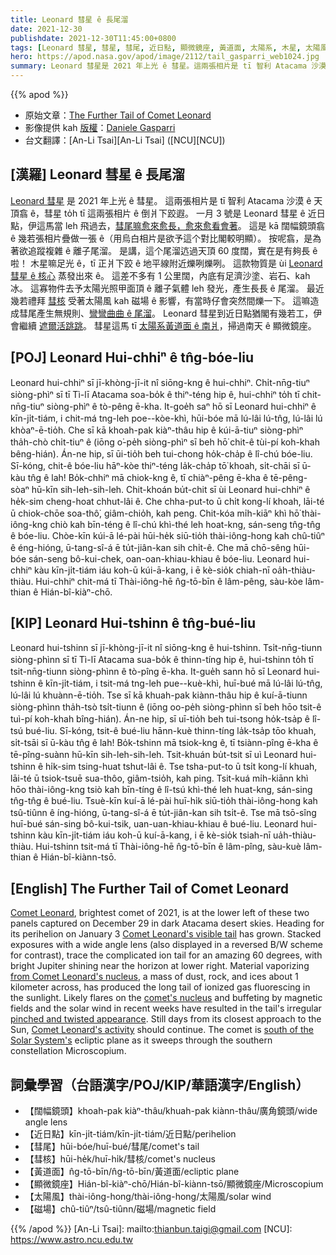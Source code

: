 ```yaml
---
title: Leonard 彗星 ê 長尾溜
date: 2021-12-30
publishdate: 2021-12-30T11:45:00+0800
tags: [Leonard 彗星, 彗星, 彗尾, 近日點, 顯微鏡座, 黃道面, 太陽系, 木星, 太陽風, 磁場]
hero: https://apod.nasa.gov/apod/image/2112/tail_gasparri_web1024.jpg
summary: Leonard 彗星是 2021 年上光 ê 彗星。這兩張相片是 tī 智利 Atacama 沙漠 ê 天頂翕 ê，彗星 to̍h tī 這兩張相片 ê 倒爿下跤遐。
---
```


{{% apod %}}

- 原始文章：[The Further Tail of Comet Leonard](https://apod.nasa.gov/apod/ap211230.html)
- 影像提供 kah [版權][copyright]：[Daniele Gasparri](https://www.danielegasparri.com/en/pagina-iniziale-english/)
- 台文翻譯：[An-Li Tsai][An-Li Tsai] ([NCU][NCU])

## [漢羅] Leonard 彗星 ê 長尾溜
[Leonard 彗星][Comet Leonard t] 是 2021 年上光 ê 彗星。
這兩張相片是 tī 智利 Atacama 沙漠 ê 天頂翕 ê，彗星 to̍h tī 這兩張相片 ê 倒爿下跤遐。
一月 3 號是 Leonard 彗星 ê 近日點，伊這馬當 leh 飛過去，[彗尾嘛愈來愈長，愈來愈看會著][Comet Leonard's visible tail]。
這是 kā 闊幅鏡頭翕 ê 幾若張相片疊做一張 ê（用烏白相片是欲予這个對比閣較明顯）。
按呢翕，是為著欲追蹤複雜 ê 離子尾溜。
是講，這个尾溜迒過天頂 60 度闊，實在是有夠長 ê 啦！
木星嘛足光 ê，tī 正爿下跤 ê 地平線附近爍咧爍咧。
這款物質是 ùi [Leonard 彗星 ê 核心][from Comet Leonard's nucleus] 蒸發出來 ê。
這差不多有 1 公里闊，內底有足濟沙塗、岩石、kah 冰。
這寡物件去予太陽光照甲面頂 ê 離子氣體 leh 發光，產生長長 ê 尾溜。
最近幾若禮拜 [彗核][comet's nucleus] 受著太陽風 kah 磁場 ê 影響，有當時仔會突然間爍一下。
這嘛造成彗尾產生無規則、[彎彎曲曲 ê 尾溜][pinched and twisted appearance]。
Leonard 彗星到近日點猶閣有幾若工，伊會繼續 [遮爾活跳跳][Comet Leonard's activity]。
彗星這馬 tī [太陽系黃道面 ê 南爿][south of the Solar System's]，掃過南天 ê 顯微鏡座。

## [POJ] Leonard Hui-chhiⁿ ê tn̂g-bóe-liu
Leonard hui-chhiⁿ sī jī-khòng-jī-it nî siōng-kng ê hui-chhiⁿ.
Chi̍t-nn̄g-tiuⁿ siòng-phìⁿ sī tī Tì-lī Atacama soa-bo̍k ê thiⁿ-téng hip ê, hui-chhiⁿ to̍h tī chit-nn̄g-tiuⁿ siòng-phìⁿ ê tò-pêng ē-kha.
It-goe̍h saⁿ hō sī Leonard hui-chhiⁿ ê kīn-ji̍t-tiám, i chit-má tng-leh poe--kòe-khì, hūi-bóe mā lú-lâi lú-tn̂g, lú-lâi lú khòaⁿ-ē-tio̍h.
Che sī kā khoah-pak kiàⁿ-thâu hip ê kúi-ā-tiuⁿ siòng-phìⁿ tha̍h-chò chi̍t-tiuⁿ ê (iōng o͘-pe̍h siòng-phìⁿ sī beh hō͘ chit-ê tùi-pí koh-khah bêng-hián).
Án-ne hip, sī ūi-tio̍h beh tui-chong ho̍k-cha̍p ê lî-chú bóe-liu.
Sī-kóng, chit-ê bóe-liu hāⁿ-kòe thiⁿ-téng la̍k-cha̍p tō͘ khoah, si̍t-chāi sī ū-kàu tn̂g ê lah!
Bo̍k-chhiⁿ mā chiok-kng ê, tī chiàⁿ-pêng ē-kha ê tē-pêng-sòaⁿ hū-kīn sih-leh-sih-leh.
Chit-khoán bu̍t-chit sī ùi Leonard hui-chhiⁿ ê he̍k-sim cheng-hoat chhut-lâi ê.
Che chha-put-to ū chi̍t kong-lí khoah, lāi-té ū chiok-chōe soa-thô͘, giâm-chio̍h, kah peng.
Chit-kóa mi̍h-kiāⁿ khì hō͘ thài-iông-kng chiò kah bīn-téng ê lî-chú khì-thé leh hoat-kng, sán-seng tn̂g-tn̂g ê bóe-liu.
Chòe-kīn kúi-ā lé-pài hūi-he̍k siū-tio̍h thài-iông-hong kah chû-tiûⁿ ê éng-hióng, ū-tang-sî-á ē tu̍t-jiân-kan sih chi̍t-ê.
Che mā chō-sêng hūi-bóe sán-seng bô-kui-chek, oan-oan-khiau-khiau ê bóe-liu.
Leonard hui-chhiⁿ kàu kīn-ji̍t-tiám iáu koh-ū kúi-ā-kang, i ē kè-sio̍k chiah-nī oa̍h-thiàu-thiàu.
Hui-chhiⁿ chit-má tī Thài-iông-hē n̂g-tō-bīn ê lâm-pêng, sàu-kòe lâm-thian ê Hián-bî-kiàⁿ-chō.

## [KIP] Leonard Hui-tshinn ê tn̂g-bué-liu
Leonard hui-tshinn sī jī-khòng-jī-it nî siōng-kng ê hui-tshinn.
Tsi̍t-nn̄g-tiunn siòng-phìnn sī tī Tì-lī Atacama sua-bo̍k ê thinn-tíng hip ê, hui-tshinn to̍h tī tsit-nn̄g-tiunn siòng-phìnn ê tò-pîng ē-kha.
It-gue̍h sann hō sī Leonard hui-tshinn ê kīn-ji̍t-tiám, i tsit-má tng-leh pue--kuè-khì, huī-bué mā lú-lâi lú-tn̂g, lú-lâi lú khuànn-ē-tio̍h.
Tse sī kā khuah-pak kiànn-thâu hip ê kuí-ā-tiunn siòng-phìnn tha̍h-tsò tsi̍t-tiunn ê (iōng oo-pe̍h siòng-phìnn sī beh hōo tsit-ê tuì-pí koh-khah bîng-hián).
Án-ne hip, sī uī-tio̍h beh tui-tsong ho̍k-tsa̍p ê lî-tsú bué-liu.
Sī-kóng, tsit-ê bué-liu hānn-kuè thinn-tíng la̍k-tsa̍p tōo khuah, si̍t-tsāi sī ū-kàu tn̂g ê lah!
Bo̍k-tshinn mā tsiok-kng ê, tī tsiànn-pîng ē-kha ê tē-pîng-suànn hū-kīn sih-leh-sih-leh.
Tsit-khuán bu̍t-tsit sī uì Leonard hui-tshinn ê hi̍k-sim tsing-huat tshut-lâi ê.
Tse tsha-put-to ū tsi̍t kong-lí khuah, lāi-té ū tsiok-tsuē sua-thôo, giâm-tsio̍h, kah ping.
Tsit-kuá mi̍h-kiānn khì hōo thài-iông-kng tsiò kah bīn-tíng ê lî-tsú khì-thé leh huat-kng, sán-sing tn̂g-tn̂g ê bué-liu.
Tsuè-kīn kuí-ā lé-pài huī-hi̍k siū-tio̍h thài-iông-hong kah tsû-tiûnn ê íng-hióng, ū-tang-sî-á ē tu̍t-jiân-kan sih tsi̍t-ê.
Tse mā tsō-sîng huī-bué sán-sing bô-kui-tsik, uan-uan-khiau-khiau ê bué-liu.
Leonard hui-tshinn kàu kīn-ji̍t-tiám iáu koh-ū kuí-ā-kang, i ē kè-sio̍k tsiah-nī ua̍h-thiàu-thiàu.
Hui-tshinn tsit-má tī Thài-iông-hē n̂g-tō-bīn ê lâm-pîng, sàu-kuè lâm-thian ê Hián-bî-kiànn-tsō.

## [English] The Further Tail of Comet Leonard
[Comet Leonard][Comet Leonard e], brightest comet of 2021, is at the lower left of these two panels captured on December 29 in dark Atacama desert skies.
Heading for its perihelion on January 3 [Comet Leonard's visible tail][Comet Leonard's visible tail] has grown.
Stacked exposures with a wide angle lens (also displayed in a reversed B/W scheme for contrast), trace the complicated ion tail for an amazing 60 degrees, with bright Jupiter shining near the horizon at lower right.
Material vaporizing [from Comet Leonard's nucleus][from Comet Leonard's nucleus], a mass of dust, rock, and ices about 1 kilometer across, has produced the long tail of ionized gas fluorescing in the sunlight.
Likely flares on the [comet's nucleus][comet's nucleus] and buffeting by magnetic fields and the solar wind in recent weeks have resulted in the tail's irregular [pinched and twisted appearance][pinched and twisted appearance].
Still days from its closest approach to the Sun, [Comet Leonard's activity][Comet Leonard's activity] should continue.
The comet is [south of the Solar System's][south of the Solar System's] ecliptic plane as it sweeps through the southern constellation Microscopium.

## 詞彙學習（台語漢字/POJ/KIP/華語漢字/English）
- 【闊幅鏡頭】khoah-pak kiàⁿ-thâu/khuah-pak kiànn-thâu/廣角鏡頭/wide angle lens
- 【近日點】kīn-ji̍t-tiám/kīn-ji̍t-tiám/近日點/perihelion
- 【彗尾】hūi-bóe/huī-bué/彗尾/comet's tail
- 【彗核】hūi-he̍k/huī-hi̍k/彗核/comet's nucleus
- 【黃道面】n̂g-tō-bīn/n̂g-tō-bīn/黃道面/ecliptic plane
- 【顯微鏡座】Hián-bî-kiàⁿ-chō/Hián-bî-kiànn-tsō/顯微鏡座/Microscopium
- 【太陽風】thài-iông-hong/thài-iông-hong/太陽風/solar wind
- 【磁場】chû-tiûⁿ/tsû-tiûnn/磁場/magnetic field


{{% /apod %}}
[An-Li Tsai]: mailto:thianbun.taigi@gmail.com
[NCU]: https://www.astro.ncu.edu.tw

[copyright]: https://apod.nasa.gov/apod/fap/lib/about_apod.html#srapply

[Comet Leonard e]:https://apod.nasa.gov/apod/ap211225.html
[Comet Leonard t]:https://apod.tw/daily/20211225/
[Comet Leonard's visible tail]:https://www.facebook.com/media/set/?set=a.4214632848640902&type=3
[from Comet Leonard's nucleus]:https://www.nasa.gov/image-feature/goddard/2021/views-of-comet-leonard-from-two-sun-watching-spacecraft
[comet's nucleus]:https://ase.tufts.edu/cosmos/view_chapter.asp?id=12&page=5
[pinched and twisted appearance]:https://spaceweatherarchive.com/2021/12/28/a-disconnection-event-in-the-tail-of-comet-leonard/
[Comet Leonard's activity]:https://skyandtelescope.org/astronomy-news/comet-leonard-a-gift-at-christmastime/
[south of the Solar System's]:https://theskylive.com/3dsolarsystem?objs=cometleonard&date=2021-12-29&h=23&m=23&
